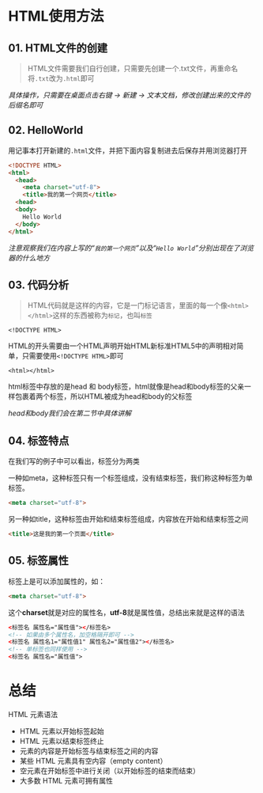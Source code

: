 # HTML使用方法

## 01. HTML文件的创建

> HTML文件需要我们自行创建，只需要先创建一个.txt文件，再重命名将`.txt`改为`.html`即可

*具体操作，只需要在桌面点击右键 -> 新建 -> 文本文档，修改创建出来的文件的后缀名即可*

## 02. HelloWorld

用记事本打开新建的`.html`文件，并把下面内容复制进去后保存并用浏览器打开
```HTML
<!DOCTYPE HTML>
<html>
  <head>
    <meta charset="utf-8">
    <title>我的第一个网页</title>
  <head>
  <body>
    Hello World
  </body>
</html>
```
*注意观察我们在内容上写的“`我的第一个网页`”以及“`Hello World`”分别出现在了浏览器的什么地方*

## 03. 代码分析

> HTML代码就是这样的内容，它是一门标记语言，里面的每一个像`<html></html>`这样的东西被称为`标记`，也叫`标签`

`<!DOCTYPE HTML>`

HTML的开头需要由一个HTML声明开始HTML新标准HTML5中的声明相对简单，只需要使用`<!DOCTYPE HTML>`即可

`<html></html>`

html标签中存放的是head 和 body标签，html就像是head和body标签的父亲一样包裹着两个标签，所以HTML被成为head和body的父标签

*head和body我们会在第二节中具体讲解*


## 04. 标签特点

在我们写的例子中可以看出，标签分为两类

一种如meta，这种标签只有一个标签组成，没有结束标签，我们称这种标签为单标签。
```html
<meta charset="utf-8">
```

另一种如title，这种标签由开始和结束标签组成，内容放在开始和结束标签之间
```html
<title>这是我的第一个页面</title>
```

## 05. 标签属性

标签上是可以添加属性的，如：
```html
<meta charset="utf-8">
```
这个**charset**就是对应的属性名，**utf-8**就是属性值，总结出来就是这样的语法

```html
<标签名 属性名="属性值"></标签名>
<!-- 如果由多个属性名，加空格隔开即可 -->
<标签名 属性名1="属性值1" 属性名2="属性值2"></标签名>
<!-- 单标签也同样使用 -->
<标签名 属性名="属性值">
```

# 总结
HTML 元素语法
- HTML 元素以开始标签起始
- HTML 元素以结束标签终止
- 元素的内容是开始标签与结束标签之间的内容
- 某些 HTML 元素具有空内容（empty content）
- 空元素在开始标签中进行关闭（以开始标签的结束而结束）
- 大多数 HTML 元素可拥有属性
